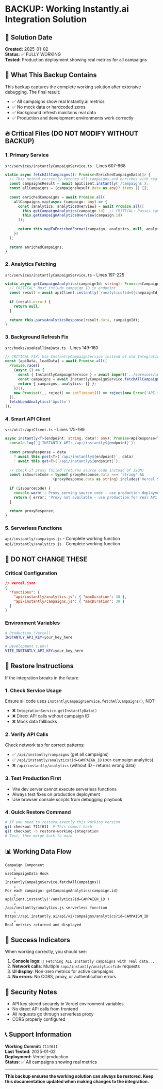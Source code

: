 # BACKUP: Working Instantly.ai Integration Solution

## 📅 Solution Date
**Created:** 2025-01-02  
**Status:** ✅ FULLY WORKING  
**Tested:** Production deployment showing real metrics for all campaigns

## 🎯 What This Backup Contains

This backup captures the complete working solution after extensive debugging. The final result:
- ✅ All campaigns show real Instantly.ai metrics
- ✅ No mock data or hardcoded zeros
- ✅ Background refresh maintains real data
- ✅ Production and development environments work correctly

## 🔥 Critical Files (DO NOT MODIFY WITHOUT BACKUP)

### **1. Primary Service**
`src/services/instantlyCampaignService.ts` - Lines 607-668
```typescript
static async fetchAllCampaigns(): Promise<EnrichedCampaignData[]> {
  // This method correctly fetches all campaigns and enriches with real analytics
  const campaignsResult = await apiClient.instantly('/campaigns');
  const allCampaigns = (campaignsResult.data as any)?.items || [];
  
  const enrichedCampaigns = await Promise.all(
    allCampaigns.map(async (campaign: any) => {
      const [analytics, analyticsOverview] = await Promise.all([
        this.getCampaignAnalytics(campaign.id), // CRITICAL: Passes campaign ID
        this.getCampaignAnalyticsOverview(campaign.id)
      ]);
      
      return this.mapToEnrichedFormat(campaign, analytics, null, analyticsOverview);
    })
  );
  
  return enrichedCampaigns;
}
```

### **2. Analytics Fetching**
`src/services/instantlyCampaignService.ts` - Lines 197-225
```typescript
static async getCampaignAnalytics(campaignId: string): Promise<CampaignAnalytics | null> {
  // CRITICAL: Must include campaign ID in endpoint
  const result = await apiClient.instantly(`/analytics?id=${campaignId}`);
  
  if (result.error) {
    return null;
  }
  
  return this.parseAnalyticsResponse(result.data, campaignId);
}
```

### **3. Background Refresh Fix**
`src/hooks/useRealTimeData.ts` - Lines 149-160
```typescript
// CRITICAL FIX: Use InstantlyCampaignService instead of old IntegrationService
const [apiData, leadData] = await Promise.all([
  Promise.race([
    (async () => {
      const { InstantlyCampaignService } = await import('../services/instantlyCampaignService');
      const campaigns = await InstantlyCampaignService.fetchAllCampaigns();
      return { campaigns, analytics: {} };
    })(),
    new Promise((_, reject) => setTimeout(() => reject(new Error('API timeout')), 8000))
  ]),
  fetchLeadAnalytics('Apollo')
]);
```

### **4. Smart API Client**
`src/utils/apiClient.ts` - Lines 175-199
```typescript
async instantly<T>(endpoint: string, data?: any): Promise<ApiResponse<T>> {
  console.log(`📡 INSTANTLY API: /api/instantly${endpoint}`);
  
  const proxyResponse = data 
    ? await this.post<T>(`/api/instantly${endpoint}`, data)
    : await this.get<T>(`/api/instantly${endpoint}`);
  
  // Check if proxy failed (returns source code instead of JSON)
  const isSourceCode = typeof proxyResponse.data === 'string' && 
                      (proxyResponse.data as string).includes('Vercel Serverless Function');
  
  if (isSourceCode) {
    console.warn('⚠️ Proxy serving source code - use production deployment');
    return { error: 'Proxy not available - use production for real API data' };
  }
  
  return proxyResponse;
}
```

### **5. Serverless Functions**
`api/instantly/campaigns.js` - Complete working function
`api/instantly/analytics.js` - Complete working function

## 🚨 DO NOT CHANGE THESE

### **Critical Configuration**
```json
// vercel.json
{
  "functions": {
    "api/instantly/analytics.js": { "maxDuration": 30 },
    "api/instantly/campaigns.js": { "maxDuration": 30 }
  }
}
```

### **Environment Variables**
```bash
# Production (Vercel)
INSTANTLY_API_KEY=your_key_here

# Development (.env)
VITE_INSTANTLY_API_KEY=your_key_here
```

## 🔄 Restore Instructions

If the integration breaks in the future:

### **1. Check Service Usage**
Ensure all code uses `InstantlyCampaignService.fetchAllCampaigns()`, NOT:
- ❌ `IntegrationService.getInstantlyData()`
- ❌ Direct API calls without campaign ID
- ❌ Mock data fallbacks

### **2. Verify API Calls**
Check network tab for correct patterns:
- ✅ `/api/instantly/campaigns` (get all campaigns)
- ✅ `/api/instantly/analytics?id=CAMPAIGN_ID` (per-campaign analytics)
- ❌ `/api/instantly/analytics` (without ID - returns wrong data)

### **3. Test Production First**
- Vite dev server cannot execute serverless functions
- Always test fixes on production deployment
- Use browser console scripts from debugging playbook

### **4. Quick Restore Command**
```bash
# If you need to restore exactly this working version
git checkout 711f611  # This commit hash
git checkout -b restore-working-integration
# Test, then merge back to main
```

## 📊 Working Data Flow

```
Campaign Component
    ↓
useCampaignData Hook
    ↓
InstantlyCampaignService.fetchAllCampaigns()
    ↓
For each campaign: getCampaignAnalytics(campaign.id)
    ↓
apiClient.instantly('/analytics?id=CAMPAIGN_ID')
    ↓
/api/instantly/analytics.js serverless function
    ↓
https://api.instantly.ai/api/v2/campaigns/analytics?id=CAMPAIGN_ID
    ↓
Real metrics returned and displayed
```

## 🎯 Success Indicators

When working correctly, you should see:
1. **Console logs**: `🚀 Fetching ALL Instantly campaigns with real data...`
2. **Network calls**: Multiple `/api/instantly/analytics?id=` requests
3. **UI display**: Non-zero metrics for active campaigns
4. **No errors**: No CORS, proxy, or authentication errors

## 🔐 Security Notes

- API key stored securely in Vercel environment variables
- No direct API calls from frontend
- All requests go through serverless proxy
- CORS properly configured

## 📞 Support Information

**Working Commit:** `711f611`  
**Last Tested:** 2025-01-02  
**Deployment:** Vercel production  
**Status:** ✅ All campaigns showing real metrics  

---

**This backup ensures the working solution can always be restored. Keep this documentation updated when making changes to the integration.**